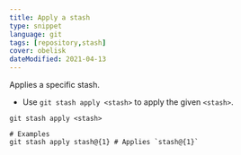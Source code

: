 ```yaml
---
title: Apply a stash
type: snippet
language: git
tags: [repository,stash]
cover: obelisk
dateModified: 2021-04-13
---
```


Applies a specific stash.

- Use `git stash apply <stash>` to apply the given `<stash>`.

```shell
git stash apply <stash>

# Examples
git stash apply stash@{1} # Applies `stash@{1}`
```
